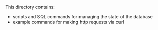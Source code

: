 This directory contains:

- scripts and SQL commands for managing the state of the database
- example commands for making http requests via curl